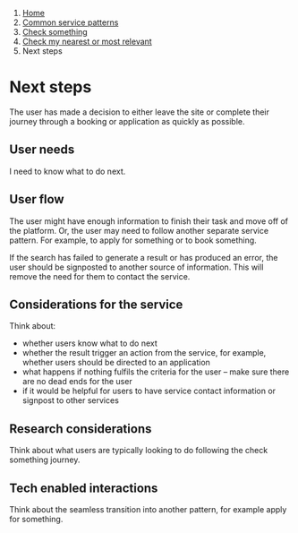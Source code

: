 1.  [Home](/docs/core/contents)
2.	[Common service patterns](/docs/core/common-service-patterns/overview)
3.  [Check something](/docs/core/common-service-patterns/service-patterns/check-something/overview)
4.  [Check my nearest or most relevant](/docs/core/common-service-patterns/service-patterns/check-something/check-my-nearest/overview)
5.  Next steps

# Next steps
The user has made a decision to either leave the site or complete their journey through a booking or application as quickly as possible.

## User needs

I need to know what to do next.

## User flow

The user might have enough information to finish their task and move off of the platform. Or, the user may need to follow another separate service pattern. For example, to apply for something or to book something.

If the search has failed to generate a result or has produced an error, the user should be signposted to another source of information. This will remove the need for them to contact the service.

## Considerations for the service

Think about:

* whether users know what to do next
* whether the result trigger an action from the service, for example, whether users should be directed to an application
* what happens if nothing fulfils the criteria for the user – make sure there are no dead ends for the user
* if it would be helpful for users to have service contact information or signpost to other services

## Research considerations

Think about what users are typically looking to do following the check something journey. 

## Tech enabled interactions 

Think about the seamless transition into another pattern, for example apply for something.
